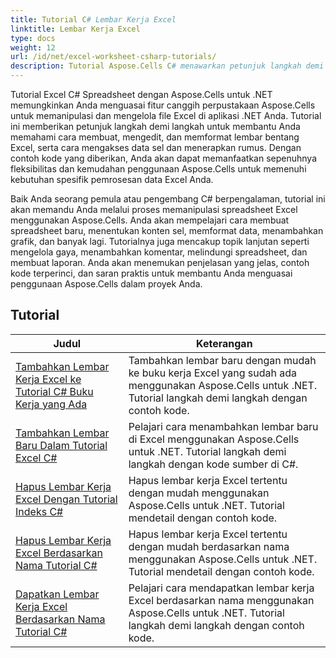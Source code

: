 ```yaml
---
title: Tutorial C# Lembar Kerja Excel
linktitle: Lembar Kerja Excel
type: docs
weight: 12
url: /id/net/excel-worksheet-csharp-tutorials/
description: Tutorial Aspose.Cells C# menawarkan petunjuk langkah demi langkah untuk memanipulasi spreadsheet Excel dengan mudah dan efisien.
---
```

Tutorial Excel C# Spreadsheet dengan Aspose.Cells untuk .NET memungkinkan Anda menguasai fitur canggih perpustakaan Aspose.Cells untuk memanipulasi dan mengelola file Excel di aplikasi .NET Anda. Tutorial ini memberikan petunjuk langkah demi langkah untuk membantu Anda memahami cara membuat, mengedit, dan memformat lembar bentang Excel, serta cara mengakses data sel dan menerapkan rumus. Dengan contoh kode yang diberikan, Anda akan dapat memanfaatkan sepenuhnya fleksibilitas dan kemudahan penggunaan Aspose.Cells untuk memenuhi kebutuhan spesifik pemrosesan data Excel Anda.

Baik Anda seorang pemula atau pengembang C# berpengalaman, tutorial ini akan memandu Anda melalui proses memanipulasi spreadsheet Excel menggunakan Aspose.Cells. Anda akan mempelajari cara membuat spreadsheet baru, menentukan konten sel, memformat data, menambahkan grafik, dan banyak lagi. Tutorialnya juga mencakup topik lanjutan seperti mengelola gaya, menambahkan komentar, melindungi spreadsheet, dan membuat laporan. Anda akan menemukan penjelasan yang jelas, contoh kode terperinci, dan saran praktis untuk membantu Anda menguasai penggunaan Aspose.Cells dalam proyek Anda.

## Tutorial
| Judul | Keterangan |
| --- | --- | 
| [Tambahkan Lembar Kerja Excel ke Tutorial C# Buku Kerja yang Ada](./add-excel-worksheet-to-existing-workbook-csharp-tutorial/) | Tambahkan lembar baru dengan mudah ke buku kerja Excel yang sudah ada menggunakan Aspose.Cells untuk .NET. Tutorial langkah demi langkah dengan contoh kode. |  
| [Tambahkan Lembar Baru Dalam Tutorial Excel C#](./add-new-sheet-in-excel-csharp-tutorial/) | Pelajari cara menambahkan lembar baru di Excel menggunakan Aspose.Cells untuk .NET. Tutorial langkah demi langkah dengan kode sumber di C#. |  
| [Hapus Lembar Kerja Excel Dengan Tutorial Indeks C#](./delete-excel-worksheet-by-index-csharp-tutorial/) | Hapus lembar kerja Excel tertentu dengan mudah menggunakan Aspose.Cells untuk .NET. Tutorial mendetail dengan contoh kode. |  
| [Hapus Lembar Kerja Excel Berdasarkan Nama Tutorial C#](./delete-excel-worksheet-by-name-csharp-tutorial/) | Hapus lembar kerja Excel tertentu dengan mudah berdasarkan nama menggunakan Aspose.Cells untuk .NET. Tutorial mendetail dengan contoh kode. |  
| [Dapatkan Lembar Kerja Excel Berdasarkan Nama Tutorial C#](./get-excel-worksheet-by-name-csharp-tutorial/) | Pelajari cara mendapatkan lembar kerja Excel berdasarkan nama menggunakan Aspose.Cells untuk .NET. Tutorial langkah demi langkah dengan contoh kode. |  